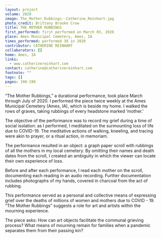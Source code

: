 ```yaml
---
layout: project
volume: 2020
image: The_Mother_Rubbings--Catherine_Reinhart.jpg
photo_credit: Brittany Brooke Crow
title: THE MOTHER RUBBINGS
first_performed: first performed on March 03, 2020
place: Ames Municipal Cemetery, Ames, IA
times_performed: performed 38 in 2020
contributor: CATHERINE REINHART
collaborators: []
home: Ames, IA
links:
  - www.catherinereinhart.com
contact: catherine@catherinereinhart.com
footnote: ""
tags: []
pages: 198-199
---
```


“The Mother Rubbings,” a durational performance, took place March through July of 2020. I performed the piece twice weekly at the Ames Municipal Cemetery (Ames, IA), which is beside my home. I walked the rows of graves, taking rubbings of every headstone marked ‘mother.’

The objective of the performance was to record my grief during a time of social isolation: as I performed, I meditated on the surmounting loss of life due to COVID-19. The meditative actions of walking, kneeling, and tracing were akin to prayer, or a ritual action, in memoriam.

The performance resulted in an object: a graph paper scroll with rubbings of all the mothers in my local cemetery. By omitting their names and death dates from the scroll, I created an ambiguity in which the viewer can locate their own experience of loss.

Before and after each performance, I read each mother on the scroll, documenting each reading in an audio recording. Further documentation includes photographs of my hands, covered in charcoal from the act of rubbing.

This performance served as a personal and collective means of expressing grief over the deaths of millions of women and mothers due to COVID - 19. “The Mother Rubbings” suggests a role for art and artists within the mourning experience.

The piece asks: How can art objects facilitate the communal grieving process? What means of mourning remain for families when a pandemic separates them from their passing kin?
